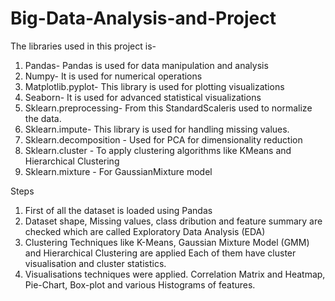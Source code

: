 # Big-Data-Analysis-and-Project
The libraries used in this project is- 
1. Pandas- Pandas is used for data manipulation and analysis
2. Numpy- It is used for numerical operations
3. Matplotlib.pyplot- This library is used for plotting visualizations
4. Seaborn- It is used for advanced statistical visualizations
5. Sklearn.preprocessing- From this StandardScaleris used to normalize the data. 
6. Sklearn.impute- This library is used for handling missing values.
7. Sklearn.decomposition - Used for PCA for dimensionality reduction
8. Sklearn.cluster - To apply clustering algorithms like KMeans and Hierarchical Clustering
9. Sklearn.mixture - For GaussianMixture model

Steps
1. First of all the dataset is loaded using Pandas
2. Dataset shape, Missing values, class dribution and feature summary are checked which are called Exploratory Data Analysis (EDA)
3. Clustering Techniques like K-Means, Gaussian Mixture Model (GMM) and Hierarchical Clustering are applied Each of them have cluster visualisation and cluster statistics.
4. Visualisations techniques were applied. Correlation Matrix and Heatmap, Pie-Chart, Box-plot and various Histograms of features.

   
